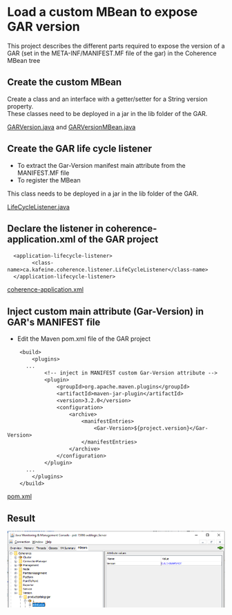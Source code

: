 # Load a custom MBean to expose GAR version
This project describes the different parts required to expose the version of a GAR (set in the META-INF/MANIFEST.MF file of the gar) in the Coherence MBean tree

## Create the custom MBean

Create a class and an interface with a getter/setter for a String version property.  
These classes need to be deployed in a jar in the lib folder of the GAR.

[GARVersion.java](https://github.com/jplaroche2000/coherence_jmx/blob/master/src/main/java/ca/kafeine/coherence/listener/GARVersion.java) and [GARVersionMBean.java](https://github.com/jplaroche2000/coherence_jmx/blob/master/src/main/java/ca/kafeine/coherence/listener/GARVersionMBean.java)


## Create the GAR life cycle listener

- To extract the Gar-Version manifest main attribute from the MANIFEST.MF file
- To register the MBean

This class needs to be deployed in a jar in the lib folder of the GAR.

[LifeCycleListener.java](https://github.com/jplaroche2000/coherence_jmx/blob/master/src/main/java/ca/kafeine/coherence/listener/LifeCycleListener.java)


## Declare the listener in coherence-application.xml of the GAR project

```
  <application-lifecycle-listener>
        <class-name>ca.kafeine.coherence.listener.LifeCycleListener</class-name>
  </application-lifecycle-listener>
```

[coherence-application.xml](https://github.com/jplaroche2000/coherence_jmx/blob/master/src/main/resources/META-INF/coherence-application.xml)


## Inject custom main attribute (Gar-Version) in GAR's MANIFEST file

- Edit the Maven pom.xml file of the GAR project

```
	<build>
		<plugins>      
      ...
			<!-- inject in MANIFEST custom Gar-Version attribute -->
			<plugin>
				<groupId>org.apache.maven.plugins</groupId>
				<artifactId>maven-jar-plugin</artifactId>
				<version>3.2.0</version>
				<configuration>
					<archive>
						<manifestEntries>
							<Gar-Version>${project.version}</Gar-Version>
						</manifestEntries>
					</archive>
				</configuration>
			</plugin>
      ...
		</plugins>
	</build>
```

[pom.xml](https://github.com/jplaroche2000/coherence_jmx/blob/master/pom.xml)

## Result

![JConsole](https://github.com/jplaroche2000/coherence_jmx/blob/master/version.png)
